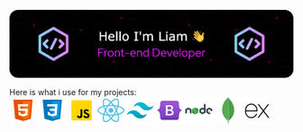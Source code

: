 ![Header](./github-header-image.png)


Here is what i use for my projects:  
![Alt text](./html.png)   ![Alt text](./css.png)   ![Alt text](./javascript.png)   ![Alt text](./react.png)   ![Alt text](./tailwind.png)   ![Alt text](./bootstrap.png)   ![Alt text](./node.png)   ![Alt text](./mongodb.png)   ![Alt text](./express.png) 
<!--
**LiamPerryman/LiamPerryman** is a ✨ _special_ ✨ repository because its `README.md` (this file) appears on your GitHub profile.

Here are some ideas to get you started:

- 🔭 I’m currently working on ...
- 🌱 I’m currently learning ...
- 👯 I’m looking to collaborate on ...
- 🤔 I’m looking for help with ...
- 💬 Ask me about ...
- 📫 How to reach me: ...
- 😄 Pronouns: ...
- ⚡ Fun fact: ...
-->
